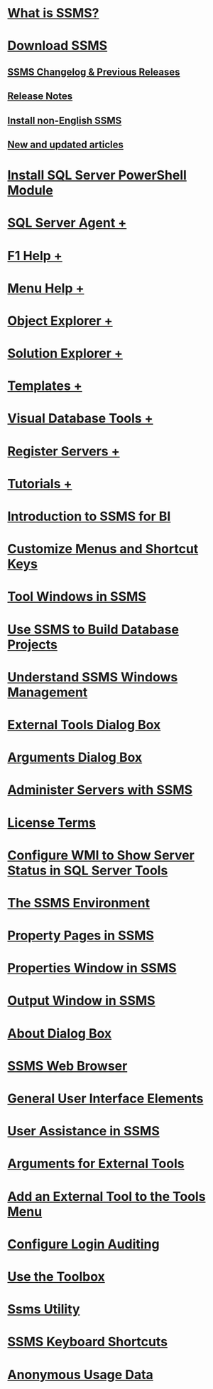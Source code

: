 # [What is SSMS?](sql-server-management-studio-ssms.md)
# [Download SSMS](download-sql-server-management-studio-ssms.md)
## [SSMS Changelog & Previous Releases](sql-server-management-studio-changelog-ssms.md)
## [Release Notes](download-sql-server-management-studio-ssms.md#release-notes)
## [Install non-English SSMS](install-other-languages.md)
## [New and updated articles](new-updated-ssms.md)
# [Install SQL Server PowerShell Module](../powershell/download-sql-server-ps-module.md?toc=/sql/ssms/toc.json)

# [SQL Server Agent +](../ssms/agent/sql-server-agent.md)
# [F1 Help +](../ssms/f1-help/f1-help-for-server-connections-sql-server-management-studio.md)
# [Menu Help +](../ssms/menu-help/sql-server-management-studio-menu-help.md)
# [Object Explorer +](../ssms/object/object-explorer.md)
# [Solution Explorer +](../ssms/solution/solution-explorer.md)
# [Templates +](../ssms/template/template-explorer.md)
# [Visual Database Tools +](../ssms/visual-db-tools/visual-database-tools.md)
# [Register Servers +](../ssms/register-servers/register-servers.md)
# [Tutorials +](../ssms/tutorials/tutorial-sql-server-management-studio.md)

# [Introduction to SSMS for BI](introduction-to-sql-server-management-studio-for-business-intelligence.md)
# [Customize Menus and Shortcut Keys](customize-menus-and-shortcut-keys.md)
# [Tool Windows in SSMS](tool-windows-in-sql-server-management-studio.md)
# [Use SSMS to Build Database Projects](build-database-projects-by-using-sql-server-management-studio.md)
# [Understand SSMS Windows Management](understand-sql-server-management-studio-windows-management.md)
# [External Tools Dialog Box](external-tools-dialog-box.md)

# [Arguments Dialog Box](arguments-dialog-box.md)
# [Administer Servers with SSMS](administer-servers-with-sql-server-management-studio.md)
# [License Terms](sql-server-management-studio-license-terms.md)
# [Configure WMI to Show Server Status in SQL Server Tools](configure-wmi-to-show-server-status-in-sql-server-tools.md)
# [The SSMS Environment](the-sql-server-management-studio-environment.md)
# [Property Pages in SSMS](property-pages-in-sql-server-management-studio.md)
# [Properties Window in SSMS](properties-window-management-studio.md)
# [Output Window in SSMS](output-window.md)

# [About Dialog Box](about-dialog-box.md)
# [SSMS Web Browser](sql-server-management-studio-web-browser.md)
# [General User Interface Elements](general-user-interface-elements.md)

# [User Assistance in SSMS](user-assistance-in-sql-server-management-studio.md)
# [Arguments for External Tools](use-of-sql-server-features-and-capabilities-wwi-oltp.md)
# [Add an External Tool to the Tools Menu](add-an-external-tool-to-the-tools-menu-sql-server-management-studio.md)
# [Configure Login Auditing](configure-login-auditing-sql-server-management-studio.md)
# [Use the Toolbox](use-the-toolbox.md)

# [Ssms Utility](ssms-utility.md)  
# [SSMS Keyboard Shortcuts](sql-server-management-studio-keyboard-shortcuts.md)  
# [Anonymous Usage Data](sql-server-management-studio-telemetry-ssms.md)
